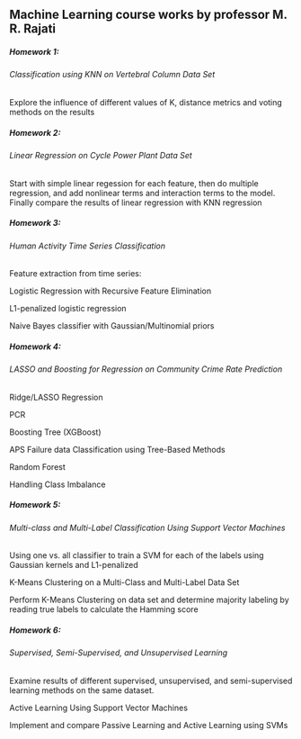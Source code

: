 ## **Machine Learning course works by professor M. R. Rajati**

##### Homework 1: 
###### Classification using KNN on Vertebral Column Data Set
Explore the influence of different values of K, distance metrics and voting methods on the results

##### Homework 2: 
###### Linear Regression on Cycle Power Plant Data Set
Start with simple linear regession for each feature, then do multiple regression, and add nonlinear terms and interaction terms to the model. Finally compare the results of linear regression with KNN regression

##### Homework 3: 
###### Human Activity Time Series Classification
Feature extraction from time series:

Logistic Regression with Recursive Feature Elimination

L1-penalized logistic regression

Naive Bayes classifier with Gaussian/Multinomial priors

##### Homework 4:
###### LASSO and Boosting for Regression on Community Crime Rate Prediction

Ridge/LASSO Regression

PCR

Boosting Tree (XGBoost)

APS Failure data Classification using Tree-Based Methods

Random Forest

Handling Class Imbalance

##### Homework 5:
###### Multi-class and Multi-Label Classification Using Support Vector Machines
Using one vs. all classifier to train a SVM for each of the labels using Gaussian kernels and L1-penalized

K-Means Clustering on a Multi-Class and Multi-Label Data Set

Perform K-Means Clustering on data set and determine majority labeling by reading true labels to calculate the Hamming score

##### Homework 6:
###### Supervised, Semi-Supervised, and Unsupervised Learning
Examine results of different supervised, unsupervised, and semi-supervised learning methods on the same dataset.

Active Learning Using Support Vector Machines

Implement and compare Passive Learning and Active Learning using SVMs
